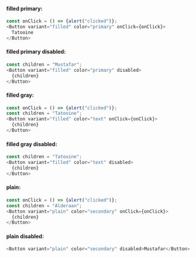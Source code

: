 #### filled primary:

```js
const onClick = () => {alert("clicked")};
<Button variant="filled" color="primary" onClick={onClick}>
  Tatooine
</Button>
```

#### filled primary disabled:

```js
const children = "Mustafar";
<Button variant="filled" color="primary" disabled>
  {children}
</Button>
```


#### filled gray:

```js
const onClick = () => {alert("clicked")};
const children = "Tatooine";
<Button variant="filled" color="text" onClick={onClick}>
  {children}
</Button>
```

#### filled gray disabled:

```js
const children = "Tatooine";
<Button variant="filled" color="text" disabled>
  {children}
</Button>
```

#### plain:

```js
const onClick = () => {alert("clicked")};
const children = "Alderaan";
<Button variant="plain" color="secondary" onClick={onClick}>
  {children}
</Button>
```

#### plain disabled:

```js
<Button variant="plain" color="secondary" disabled>Mustafar</Button>
```
